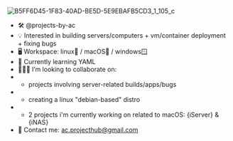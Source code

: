 
![B5FF6D45-1F83-40AD-BE5D-5E9EBAFB5CD3_1_105_c](https://github.com/projects-by-ac/projects-by-ac/assets/172689188/077b6eed-6eea-4037-8c25-3728b27f0555)

- 🛠️ @projects-by-ac
- 💡 Interested in building servers/computers + vm/container deployment + fixing bugs
- 🖥️ Workspace: linux🐧 / macOS🍏 / windows🪟
- 🌱 Currently learning YAML
- 👨🏻‍💻 I’m looking to collaborate on:
- - projects involving server-related builds/apps/bugs
- - creating a linux "debian-based" distro
- - 2 projects i'm currently working on related to macOS: {iServer} & {iNAS}
- 📨 Contact me: ac.projecthub@gmail.com

<!---
projects-by-ac/projects-by-ac is a ✨ special ✨ repository because its `README.md` (this file) appears on your GitHub profile.
You can click the Preview link to take a look at your changes.
--->
